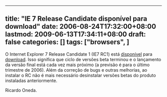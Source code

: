 
---
title: "IE 7 Release Candidate disponível para download"
date: 2006-08-24T17:32:00+08:00
lastmod: 2009-06-13T17:34:11+08:00
draft: false
categories: []
tags: ["browsers", ]
---


O Internet Explorer 7 Release Candidate 1 (IE7 RC1) está [disponível](http://blogs.msdn.com/ie/archive/2006/08/24/715752.aspx) para [download](http://www.microsoft.com/ie). Isso significa que ciclo de versões beta terminou e o lançamento da versão final está cada vez mais próximo (a previsão é para o último trimestre de 2006). Além da correção de bugs e outras melhorias, ao instalar o RC não é mais necessário desinstalar versões betas do produto instaladas anteriormente.

Ricardo Oneda.

